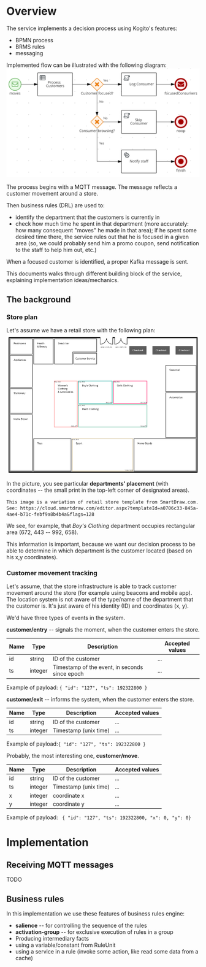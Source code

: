 # Overview
The service implements a decision process using Kogito's features:
* BPMN process
* BRMS rules
* messaging

Implemented flow can be illustrated with the following diagram:
![](doc/process_overview.png)

The process begins with a MQTT message. The message reflects a customer movement around a store.

Then business rules (DRL) are used to:
* identify the department that the customers is currently in
* check how much time he spent in that department (more accurately: how many consequent "moves" he made in that area);
  if he spent some desired time there, the service rules out that he is focused in a given area
  (so, we could probably send him a promo coupon, send notification to the staff to help him out, etc.)

When a focused customer is identified, a proper Kafka message is sent.

This documents walks through different building block of the service, explaining implementation ideas/mechanics.

## The background

### Store plan
Let's assume we have a retail store with the following plan:
![](doc/store-plan-pts.png)

In the picture, you see particular **departments' placement** (with coordinates -- the small print in the top-left corner of
designated areas).

    This image is a variation of retail store template from SmartDraw.com. 
    See: https://cloud.smartdraw.com/editor.aspx?templateId=a0706c33-845a-4ae4-b71c-febf9a8b4b4a&flags=128

We see, for example, that _Boy's Clothing_ department occupies rectangular area
(672, 443 -- 992, 658).

This information is important, because we want our decision process to be able to determine in which department
is the customer located (based on his x,y coordinates).

### Customer movement tracking
Let's assume, that the store infrastructure is able to track customer movement around the store
(for example using beacons and mobile app). The location system is not aware of the type/name of the department that
the customer is. It's just aware of his identity (ID) and coordinates (x, y).


We'd have three types of events in the system.

**customer/entry** -- signals the moment, when the customer enters the store.

| Name | Type | Description | Accepted values |
|---|---|---|---|
| id | string | ID of the customer | ...|
| ts | integer | Timestamp of the event, in seconds since epoch | ...|

Example of payload: `{ "id": "127", "ts": 192322800 }`

**customer/exit** -- informs the system, when the customer enters the store.

| Name | Type | Description | Accepted values |
|---|---|---|---|
| id | string | ID of the customer | ...|
| ts | integer | Timestamp (unix time) | ...|

Example of payload:`{ "id": "127", "ts": 192322800 }`

Probably, the most interesting one, **customer/move**.

| Name | Type | Description | Accepted values |
|---|---|---|---|
| id | string | ID of the customer | ...|
| ts | integer | Timestamp (unix time) | ...|
| x | integer | coordinate x | ...|
| y | integer | coordinate y | ...|

Example of payload: ` { "id": "127", "ts": 192322800, "x": 0, "y": 0}`




# Implementation

## Receiving MQTT messages
TODO


## Business rules
In this implementation we use these features of business rules engine:
* **salience** -- for controlling the sequence of the rules
* **activation-group** -- for exclusive execution of rules in a group
* Producing intermediary facts
* using a variable/constant from RuleUnit
* using a service in a rule (invoke some action, like read some data from a cache)

